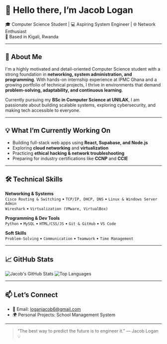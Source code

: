 # 👋 Hello there, I’m Jacob Logan

🎓 Computer Science Student | 💻 Aspiring System Engineer | 🌐 Network Enthusiast  
📍 Based in Kigali, Rwanda  

---

## 🚀 About Me

I'm a highly motivated and detail-oriented Computer Science student with a strong foundation in **networking, system administration, and programming**. With hands-on internship experience at IPMC Ghana and a growing portfolio of technical projects, I thrive in environments that demand **problem-solving, adaptability, and continuous learning**.

Currently pursuing my **BSc in Computer Science at UNILAK**, I am passionate about building scalable systems, exploring cybersecurity, and making tech accessible to everyone.

---

## 💡 What I’m Currently Working On
- Building full-stack web apps using **React, Supabase, and Node.js**
- Exploring **cloud networking** and **virtualization**
- Practicing **ethical hacking & network troubleshooting**
- Preparing for industry certifications like **CCNP** and **CCIE**

---

## 🛠️ Technical Skills

**Networking & Systems**  
`Cisco Routing & Switching` • `TCP/IP, DHCP, DNS` • `Linux & Windows Server Admin`  
`Wireshark` • `Virtualization (VMware, VirtualBox)`

**Programming & Dev Tools**  
`Python` • `MySQL` • `HTML/CSS/JS` • `Git & GitHub` • `VS Code`

**Soft Skills**  
`Problem-Solving` • `Communication` • `Teamwork` • `Time Management`

---

## 📈 GitHub Stats

![Jacob's GitHub Stats](https://github-readme-stats.vercel.app/api?username=your-username&show_icons=true&theme=radical)
![Top Languages](https://github-readme-stats.vercel.app/api/top-langs/?username=your-username&layout=compact&theme=radical)

---

## 📫 Let’s Connect

- 💌 Email: [loganjacob6@gmail.com](mailto:loganjacob6@gmail.com)    
- 🌍 Personal Projects: School Management System

---

> “The best way to predict the future is to engineer it.” — Jacob Logan 💡

